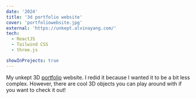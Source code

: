 ```yaml
---
date: '2024'
title: '3d portfolio website'
cover: 'portfoliowebsite.jpg'
external: 'https://unkept.alvinayang.com/'
tech:
  - ReactJS
  - Tailwind CSS
  - three.js

showInProjects: true
---
```


My unkept 3D [portfolio](https://unkept.alvinayang.com/) website. I redid it because I wanted it to be a bit less complex. However, there are cool 3D objects you can play around with if you want to check it out!
